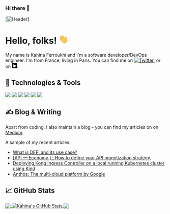 ### Hi there 👋

<!-- More info, tips and tricks for making GitHub Profile README can be found in my article at https://towardsdatascience.com/build-a-stunning-readme-for-your-github-profile-9b80434fe5d7 -->

[![Header](https://raw.githubusercontent.com/andromedakah/andromedakah/master/readme_header1.gif "Header")]

# Hello, folks! <img src="https://raw.githubusercontent.com/andromedakah/andromedakah/master/wave.gif" width="30px" height="30px" />

My name is Kahina Ferroukhi and I'm a software developer/DevOps engineer. I'm from France, living in Paris. You can find me on [![Twitter][1.2]][1],  or on [![LinkedIn][3.2]][3].

## 🔧 Technologies & Tools
![](https://img.shields.io/badge/OS-Linux-informational?style=flat&logo=linux&logoColor=white&color=2bbc8a)
![](https://img.shields.io/badge/Code-Python-informational?style=flat&logo=python&logoColor=white&color=2bbc8a)
![](https://img.shields.io/badge/Shell-Bash-informational?style=flat&logo=gnu-bash&logoColor=white&color=2bbc8a)
![](https://img.shields.io/badge/Tools-PostgreSQL-informational?style=flat&logo=postgresql&logoColor=white&color=2bbc8a)
![](https://img.shields.io/badge/Tools-Docker-informational?style=flat&logo=docker&logoColor=white&color=2bbc8a)
![](https://img.shields.io/badge/Tools-Kubernetes-informational?style=flat&logo=kubernetes&logoColor=white&color=2bbc8a)

## &#x270d; Blog & Writing

Apart from coding, I also maintain a blog - you can find my articles on on [Medium](https://medium.com/@kahina.ferroukhi).

A sample of my recent articles:

<!-- BLOG-POST-LIST:START -->
- [What is DEFI and its use case?](https://medium.com/@kahina.ferroukhi/what-is-defi-and-its-use-case-481ba9d0382b)
- [[API — Economy ] : How to define your API monetization strategy.](https://medium.com/@kahina.ferroukhi/api-economy-how-to-define-your-api-monetization-strategy-f826e0a419e6)
- [Deploying Kong Ingress Controller on a local running Kubernetes cluster using Kind](https://medium.com/@kahina.ferroukhi/deploying-kong-ingress-controller-on-a-local-running-kubernetes-cluster-using-kind-4ee86f4ebd0b)
- [Anthos: The multi-cloud platform by Google](https://medium.com/@kahina.ferroukhi/anthos-the-multi-cloud-platform-by-google-593a58235605)
<!-- BLOG-POST-LIST:END -->

## &#x1f4c8; GitHub Stats

<a href="https://github.com/andromedakah/andromedakah">
  <img align="center" src="https://github-readme-stats.vercel.app/api/top-langs/?username=andromedakah&hide=java,html,tex&title_color=ffffff&text_color=c9cacc&icon_color=2bbc8a&bg_color=1d1f21&langs_count=3" />
</a>
<a href="https://github.com/andromedakah/andromedakah">
  <img align="center" src="https://github-readme-stats.vercel.app/api?username=andromedakah&show_icons=true&line_height=27&count_private=true&title_color=ffffff&text_color=c9cacc&icon_color=2bbc8a&bg_color=1d1f21" alt="Kahina's GitHub Stats" />
</a>

<a href="https://github.com/andromedakah/bookchain">
  <img align="center" src="https://github-readme-stats.vercel.app/api/pin/?username=andromedakah&repo=bookchain&title_color=ffffff&text_color=c9cacc&icon_color=2bbc8a&bg_color=1d1f21" />
</a>
  

<!-- links to social media icons -->

<!-- icons with padding -->

[1.1]: http://i.imgur.com/tXSoThF.png (twitter icon with padding)
[2.1]: http://i.imgur.com/0o48UoR.png (github icon with padding)

<!-- icons without padding -->

[1.2]: http://i.imgur.com/wWzX9uB.png (twitter icon without padding)
[2.2]: http://i.imgur.com/9I6NRUm.png (github icon without padding)
[3.2]: https://raw.githubusercontent.com/andromedakah/andromedakah/master/linkedin-3-16.png (LinkedIn icon without padding)


<!-- links to your social media accounts -->

[1]: https://twitter.com/KahinaFerri
[2]: https://github.com/andromedakah
[3]: https://www.linkedin.com/in/kahinaf/


<!-- Resources -->
<!-- Icons: https://simpleicons.org/ -->
<!-- GitHub Stats: https://github.com/anuraghazra/github-readme-stats -->
<!-- Emojis: https://emojipedia.org/emoji/ -->
<!-- HTML Emojis: https://www.fileformat.info/index.htm -->
<!-- Shields: https://shields.io/ -->
<!-- Awesome GitHub Profile README: [https://github.com/abhisheknaiidu/awesome-github-profile-readme](https://github.com/MartinHeinz/MartinHeinz) -->
